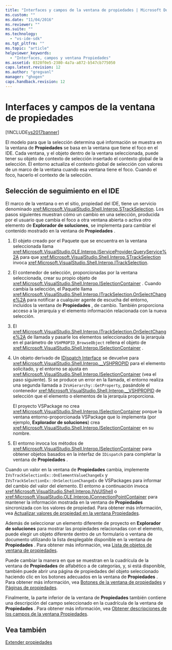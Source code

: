 ```yaml
---
title: "Interfaces y campos de la ventana de propiedades | Microsoft Docs"
ms.custom: ""
ms.date: "11/04/2016"
ms.reviewer: ""
ms.suite: ""
ms.technology: 
  - "vs-ide-sdk"
ms.tgt_pltfrm: ""
ms.topic: "article"
helpviewer_keywords: 
  - "Interfaces, campos y ventana Propiedades"
ms.assetid: 0328f0e5-2380-4a7a-a872-b547cb775050
caps.latest.revision: 12
ms.author: "gregvanl"
manager: "ghogen"
caps.handback.revision: 12
---
```

# Interfaces y campos de la ventana de propiedades
[!INCLUDE[vs2017banner](../../code-quality/includes/vs2017banner.md)]

El modelo para que la selección determina qué información se muestra en la ventana de **Propiedades** se basa en la ventana que tiene el foco en el IDE.  Cada ventana, y el objeto dentro de la ventana seleccionada, puede tener su objeto de contexto de selección insertado el contexto global de la selección.  El entorno actualiza el contexto global de selección con valores de un marco de la ventana cuando esa ventana tiene el foco.  Cuando el foco, hacerlo el contexto de la selección.  
  
## Selección de seguimiento en el IDE  
 El marco de la ventana o en el sitio, propiedad del IDE, tiene un servicio denominado <xref:Microsoft.VisualStudio.Shell.Interop.STrackSelection>.  Los pasos siguientes muestran cómo un cambio en una selección, producida por el usuario que cambia el foco a otra ventana abierta o activa otro elemento de **Explorador de soluciones**, se implementa para cambiar el contenido mostrado en la ventana de **Propiedades** .  
  
1.  El objeto creado por el Paquete que se encuentra en la ventana seleccionada llama <xref:Microsoft.VisualStudio.OLE.Interop.IServiceProvider.QueryService%2A> para que <xref:Microsoft.VisualStudio.Shell.Interop.STrackSelection> invoca <xref:Microsoft.VisualStudio.Shell.Interop.ITrackSelection>.  
  
2.  El contenedor de selección, proporcionadas por la ventana seleccionada, crear su propio objeto de <xref:Microsoft.VisualStudio.Shell.Interop.ISelectionContainer> .  Cuando cambia la selección, el Paquete llama <xref:Microsoft.VisualStudio.Shell.Interop.ITrackSelection.OnSelectChange%2A> para notificar a cualquier agente de escucha del entorno, incluidos la ventana de **Propiedades** , de cambio.  También proporciona acceso a la jerarquía y el elemento información relacionada con la nueva selección.  
  
3.  El <xref:Microsoft.VisualStudio.Shell.Interop.ITrackSelection.OnSelectChange%2A> de llamada y pasarle los elementos seleccionados de la jerarquía en el parámetro de `VSHPROPID_BrowseObject` rellena el objeto de <xref:Microsoft.VisualStudio.Shell.Interop.ISelectionContainer> .  
  
4.  Un objeto derivado de [IDispatch Interface](http://msdn.microsoft.com/es-es/ebbff4bc-36b2-4861-9efa-ffa45e013eb5) se devuelve para <xref:Microsoft.VisualStudio.Shell.Interop.__VSHPROPID> para el elemento solicitado, y el entorno se ajusta en <xref:Microsoft.VisualStudio.Shell.Interop.ISelectionContainer> \(vea el paso siguiente\).  Si se produce un error en la llamada, el entorno realiza una segunda llamada a `IVsHierarchy::GetProperty`, pasándole el contenedor <xref:Microsoft.VisualStudio.Shell.Interop.__VSHPROPID> de selección que el elemento o elementos de la jerarquía proporciona.  
  
     El proyecto VSPackage no crea <xref:Microsoft.VisualStudio.Shell.Interop.ISelectionContainer> porque la ventana entorno\-proporcionada VSPackage que lo implementa \(por ejemplo, **Explorador de soluciones**\) crea <xref:Microsoft.VisualStudio.Shell.Interop.ISelectionContainer> en su nombre.  
  
5.  El entorno invoca los métodos de <xref:Microsoft.VisualStudio.Shell.Interop.ISelectionContainer> para obtener objetos basados en la interfaz de `IDispatch` para completar la ventana de **Propiedades** .  
  
 Cuando un valor en la ventana de **Propiedades** cambia, implemente `IVsTrackSelectionEx::OnElementValueChangeEx` y `IVsTrackSelectionEx::OnSelectionChangeEx` de VSPackages para informar del cambio del valor del elemento.  El entorno a continuación invoca <xref:Microsoft.VisualStudio.Shell.Interop.IVsUIShell> o <xref:Microsoft.VisualStudio.OLE.Interop.IConnectionPointContainer> para mantener la información mostrada en la ventana de **Propiedades** sincronizada con los valores de propiedad.  Para obtener más información, vea [Actualizar valores de propiedad en la ventana Propiedades](../../misc/updating-property-values-in-the-properties-window.md).  
  
 Además de seleccionar un elemento diferente de proyecto en **Explorador de soluciones** para mostrar las propiedades relacionadas con el elemento, puede elegir un objeto diferente dentro de un formulario o ventana de documento utilizando la lista desplegable disponible en la ventana de **Propiedades** .  Para obtener más información, vea [Lista de objetos de ventana de propiedades](../../extensibility/internals/properties-window-object-list.md).  
  
 Puede cambiar la manera en que se muestran en la cuadrícula de la ventana de **Propiedades** de alfabético a de categorías, y, si está disponible, también puede abrir una página de propiedades del objeto seleccionado haciendo clic en los botones adecuados en la ventana de **Propiedades** .  Para obtener más información, vea [Botones de la ventana de propiedades](../../extensibility/internals/properties-window-buttons.md) y [Páginas de propiedades](../../extensibility/internals/property-pages.md).  
  
 Finalmente, la parte inferior de la ventana de **Propiedades** también contiene una descripción del campo seleccionado en la cuadrícula de la ventana de **Propiedades** .  Para obtener más información, vea [Obtener descripciones de los campos de la ventana Propiedades](../../misc/getting-field-descriptions-from-the-properties-window.md).  
  
## Vea también  
 [Extender propiedades](../../extensibility/internals/extending-properties.md)